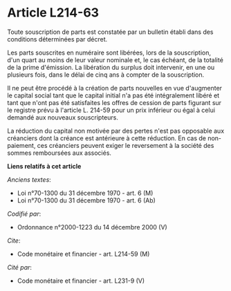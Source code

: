 # Article L214-63

Toute souscription de parts est constatée par un bulletin établi dans des conditions déterminées par décret.

Les parts souscrites en numéraire sont libérées, lors de la souscription, d'un quart au moins de leur valeur nominale et, le
cas échéant, de la totalité de la prime d'émission. La libération du surplus doit intervenir, en une ou plusieurs fois, dans
le délai de cinq ans à compter de la souscription.

Il ne peut être procédé à la création de parts nouvelles en vue d'augmenter le capital social tant que le capital initial n'a
pas été intégralement libéré et tant que n'ont pas été satisfaites les offres de cession de parts figurant sur le registre
prévu à l'article L. 214-59 pour un prix inférieur ou égal à celui demandé aux nouveaux souscripteurs.

La réduction du capital non motivée par des pertes n'est pas opposable aux créanciers dont la créance est antérieure à cette
réduction. En cas de non-paiement, ces créanciers peuvent exiger le reversement à la société des sommes remboursées aux
associés.

**Liens relatifs à cet article**

_Anciens textes_:

  - Loi n°70-1300 du 31 décembre 1970 - art. 6 (M)
  - Loi n°70-1300 du 31 décembre 1970 - art. 6 (Ab)

_Codifié par_:

  - Ordonnance n°2000-1223 du 14 décembre 2000 (V)

_Cite_:

  - Code monétaire et financier - art. L214-59 (M)

_Cité par_:

  - Code monétaire et financier - art. L231-9 (V)
